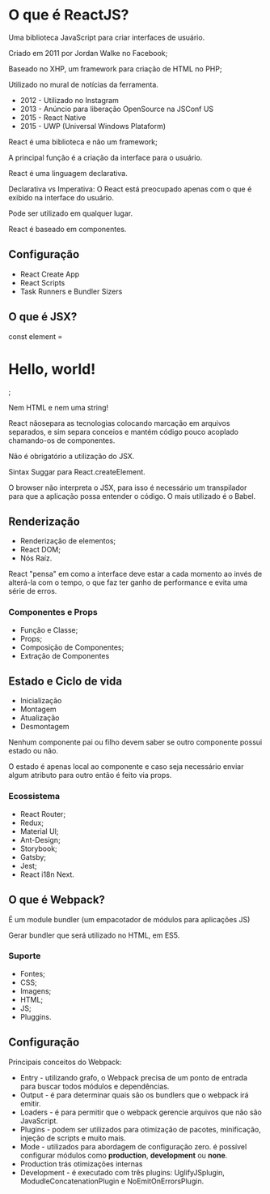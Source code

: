 # O que é ReactJS?

Uma biblioteca JavaScript para criar interfaces de usuário.

Criado em 2011 por Jordan Walke no Facebook;

Baseado no XHP, um framework para criação de HTML no PHP;

Utilizado no mural de notícias da ferramenta.

- 2012 - Utilizado no Instagram
- 2013 - Anúncio para liberação OpenSource na JSConf US
- 2015 - React Native
- 2015 - UWP (Universal Windows Plataform)

React é uma biblioteca e não um framework;

A principal função é a criação da interface para o usuário.

React é uma linguagem declarativa.

Declarativa vs Imperativa: O React está preocupado apenas com o que é exibido na interface do usuário.

Pode ser utilizado em qualquer lugar.

React é baseado em componentes.

## Configuração

- React Create App
- React Scripts
- Task Runners e Bundler Sizers

## O que é JSX?

const element = <h1>Hello, world!</h1>;

Nem HTML e nem uma string!

React nãosepara as tecnologias colocando marcação em arquivos separados, e sim separa conceios e mantém código pouco acoplado chamando-os de componentes.

Não é obrigatório a utilização do JSX.

Sintax Suggar para React.createElement.

O browser não interpreta o JSX, para isso é necessário um transpilador para que a aplicação possa entender o código. O mais utilizado é o Babel.

## Renderização

- Renderização de elementos;
- React DOM;
- Nós Raíz.

React "pensa" em como a interface deve estar a cada momento ao invés de alterá-la com o tempo, o que faz ter ganho de performance e evita uma série de erros.

### Componentes e Props

- Função e Classe;
- Props;
- Composição de Componentes;
- Extração de Componentes

## Estado e Ciclo de vida

- Inicialização
- Montagem
- Atualização
- Desmontagem

Nenhum componente pai ou filho devem saber se outro componente possui estado ou não.

O estado é apenas local ao componente e caso seja necessário enviar algum atributo para outro então é feito via props.

### Ecossistema

- React Router;
- Redux;
- Material UI;
- Ant-Design;
- Storybook;
- Gatsby;
- Jest;
- React i18n Next.

## O que é Webpack?

É um module bundler (um empacotador de módulos para aplicações JS)

Gerar bundler  que será utilizado no HTML, em ES5.

### Suporte

- Fontes;
- CSS;
- Imagens;
- HTML;
- JS;
- Pluggins.
 
## Configuração

Principais conceitos do Webpack:

- Entry - utilizando grafo, o Webpack precisa de um ponto de entrada para buscar todos módulos e dependências.
- Output - é para determinar quais são os bundlers que o webpack irá emitir.
- Loaders - é para permitir que o webpack gerencie arquivos que não são JavaScript.
- Plugins - podem ser utilizados para otimização de pacotes, minificação, injeção de scripts e muito mais.
- Mode - utilizados para abordagem de configuração zero. é possível configurar módulos como **production**, **development** ou **none**.
- Production trás otimizações internas
- Development - é executado com três plugins: UglifyJSplugin, ModudleConcatenationPlugin e NoEmitOnErrorsPlugin.





 
